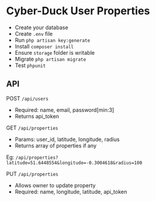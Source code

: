 # Cyber-Duck User Properties

- Create your database
- Create ```.env``` file
- Run ```php artisan key:generate```
- Install ```composer install```
- Ensure ```storage``` folder is writable
- Migrate ```php artisan migrate```
- Test ```phpunit```

## API

POST ```/api/users```

- Required: name, email, password[min:3]
- Returns api_token

GET ```/api/properties```

- Params: user_id, latitude, longitude, radius
- Returns array of properties if any

Eg: ```/api/properties?latitude=51.6448554&longitude=-0.3004618&radius=100```

PUT ```/api/properties```

- Allows owner to update property
- Required: name, longitude, latitude, api_token



